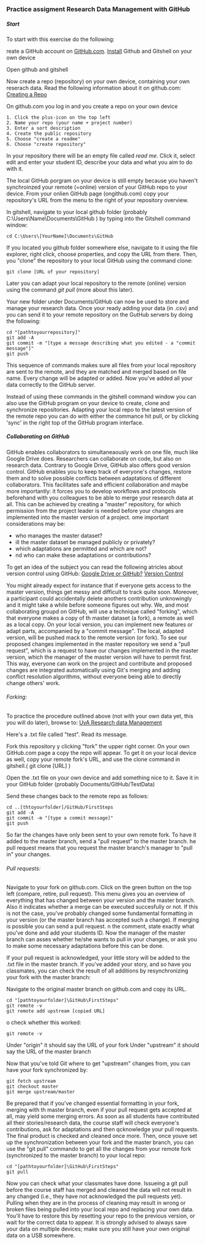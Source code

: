 ### Practice assigment Research Data Management with GitHub

##### Start

To start with this exercise do the following:

reate a GitHub account on [GitHub.com](https://www.github.com).
[Install](https://help.github.com/articles/set-up-git/) Github and Gitshell on your own device 

Open github and gitshell

Now create a repo (repository) on your own device, containing your own reserach data.
Read the following information about it on github.com: [Creating a Repo](https://help.github.com/articles/create-a-repo/)

On github.com you log in and you create a repo on your own device

```
1. Click the plus-icon on the top left
2. Name your repo (your name + project number)
3. Enter a sort description
4. Create the public repository
5. Choose "create a readme"
6. Choose "create repository"
```

In your repository there will be an empty file called *read me*.
Click it, select edit and enter your student ID, describe your data and what you aim to do with it.

The local GitHub porgram on your device is still empty because you haven't synchroinzed your remote (=online) version of your GitHub repo to your device. From your onlien GitHub page (ongithub.com) copy your repository's URL from the menu to the right of your repository overview.

In gitshell, navigate to your local github folder (probably C:\Users\Name\Documents\GitHub ) by typing into the Gitshell command window:

```
cd C:\Users\[YourName]\Documents\GitHub
```

If you located you github folder somewhere else, navigate to it using the file explorer, right click, choose properties, and copy the URL from there.
Then,  you "clone" the repository to your local GitHub using the command clone:

```
git clone [URL of your repository]
```

Later  you can adapt your local repository to the remote (online) version using the command *git pull* (more about this later). 

Your new folder under Documents/GitHub can now be used to store and manage your research data. 
Once your ready adding your data (in .csv) and you can send it to your remote repository on the GutHub servers by doing the following:

```
cd "[pathtoyourrepository]" 
git add -A 
git commit -m "[type a message describing what you edited - a "commit message"]"
git push
```

This sequence of commands makes sure all files from your local repository are sent to the remote, and they are matched and merged based on file name. Every change will be adapted or added. Now you've added all your data correctly to the GitHub server.  

Instead of using these commands in the gitshell command window you can also use the GitHub program on your device to create, clone and synchronize repositories. Adapting your local repo to the latest version of the remote repo you can do with either the commance hit pull, or by clicking 'sync' in the right top of the GitHub program interface.


##### Collaborating on GitHub

GitHub enables collaborators to simultaneaously work on one file, much like Google Drive does. Researchers can collaborate on code, but also on research data. Contrary to Google Drive,  GitHub also offers good version control. GitHub enables you to keep track of everyone's changes, restore them and to solve possible conflicts between adaptations of different collaborators. This facilitates safe and efficient collaboration and maybe more importantly: it forces you to develop workflows and protocols beforehand with you colleagues to be able to merge your research data at all. This can be achieved by creating a "master" repository, for which permission from the project leader is needed before your changes are implemented into the master version of a project. 
ome important considerations may be:
- who manages the master dataset?
- ill the master dataset be managed publicly or privately?
- which adaptations are permitted and which are not?
- nd who can make these adaptations or contributions?

To get an idea of the subject you can read the following atricles about version control using GitHub:
[Google Drive or GitHub?](https://www.quora.com/How-do-I-explain-to-someone-the-difference-between-GitHub-and-Dropbox-Google-Docs-and-Drive)
[Version Control](https://git-scm.com/book/en/v2/Getting-Started-About-Version-Control)

You might already expect for instance that if everyone gets access to the master version, things get messy and difficult to track quite soon. Moreover, a participant could accidentally delete anothers contribution unknowingly and it might take a while before someone figures out why. We, and most collaborating groupd on GitHub, will use a technique called "forking", which that everyone makes a copy of th master dataset (a fork), a remote as well as a local copy. On your local version, you can implement new features or adapt parts, accompanied by a "commit message". The local, adapted version, will be pushed mack to the remote version (or fork). To see our proposed changes implemented in the master repository we send a "pull request", which is a request to have our changes implemented in the master version, which the manager of the master version will have to permit first. This way, everyone can work on the project and contribute and proposed changes are integrated automatically using Git's merging and adding conflict resolution algorithms, without everyone being able to directly change others' work.

###### Forking:

To practice the procedure outlined above (not with your own data yet, this you will do later), browse to:
[UvA Research data Management](https://github.com/UvARDM/FirstSteps)

Here's a .txt file called "test". Read its message.

Fork this repository y clicking "fork"  the upper right corner. On your own GitHub.com page a copy the repo will appear. To get it on your local device as well, copy your remote fork's URL, and use the clone command in gitshell.( git clone [URL] )

Open the .txt file on your own device and add something nice to it. Save it in your GitHub folder (probably Documents/GitHub/TestData)

Send these changes back to the remote repo as follows:

```
cd ..[thtoyourfolder]/GitHub/FirstSteps
git add -A 
git commit -m "[type a commit message]"
git push
```

So far the changes have only been sent to your own remote fork. To have it added to the master branch, send a "pull request" to the master branch. he pull request means that you request the master branch's manager to "pull in" your changes.

###### Pull requests:

Navigate to your fork on github.com. Click on the green button on the top left (compare, retire, pull request). This menu gives you an overview of everything that has changed between your version and the master branch. Also it indicates whether a merge can be executed succesfully or not. If this is not the case, you've probably changed some fundamental formatting in your version (or the master branch has accepted such a change). If merging is possible you can send a pull request. n the comment, state exactly what you've done and add your students ID.  Now the manager of the master branch can asses whether he/she wants to pull in your changes, or ask you to make some necessary adaptations before this can be done.

If your pull request is acknowledged, your little story will be added to the .txt file in the master branch. If you've added your story, and so have you classmates, you can check the result of all additions by resynchronizing your fork with the master branch:

Navigate to the original master branch on github.com and copy its URL.

```
cd "[pathtoyourfolder]\GitHub\FirstSteps"
git remote -v
git remote add upstream [copied URL]
```

o check whether this worked:

```
git remote -v
```

Under "origin" it should say the URL of your fork
Under "upstream" it should say the URL of the master branch

Now that you've told Git where to get "upstream" changes from, you can have your fork synchronized by:

```
git fetch upstream
git checkout master
git merge upstream/master
```

Be prepared that if you've changed essential formatting in your fork, merging with th master branch, even if your pull request gets accepted at all, may yield some merging errors. As soon as all students have contributed all their stories/research data, the course staff will check everyone's contributions, ask for adaptations and then qcknowledge your pull requests. The final product is checked and cleaned once more. Then, once youve set up the synchronization between your fork and the master branch, you can use the "git pull" commando to get all the changes from your remote fork (synchronized to the master branch) to your local repo:

```
cd "[pathtoyourfolder]\GitHub\FirstSteps"
git pull
```

Now you can check what your classmates have done.
Issueing a git pull before the course staff has merged and cleaned the data will not result in any changed (i.e., they have not acknowledged the pull requests yet). Pulling when they are in the process of cleaning may result in wrong or broken files being pulled into your local repo and replacing your own data. You'll have to restore this by resetting your repo to the previous version, or wait for the correct data to appear. It is strongly advised to always save your data on multiple devices; make sure you still have your own original data on a USB somewhere. 

